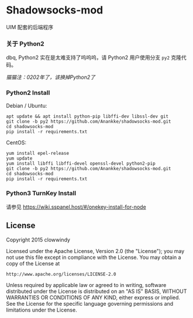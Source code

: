 Shadowsocks-mod
===========

UIM 配套的后端程序

### 关于 Python2
dbq, Python2 实在是太难支持了呜呜呜，请 Python2 用户使用分支 `py2` 克隆代码。

*猫猫注：0202年了，该换掉Python2了*


### Python2 Install
Debian / Ubuntu:
    
    apt update && apt install python-pip libffi-dev libssl-dev git
    git clone -b py2 https://github.com/Anankke/shadowsocks-mod.git
    cd shadowsocks-mod
	pip install -r requirements.txt

CentOS:

    yum install epel-release
    yum update
    yum install libffi libffi-devel openssl-devel python2-pip
    git clone -b py2 https://github.com/Anankke/shadowsocks-mod.git
    cd shadowsocks-mod
    pip install -r requirements.txt
    
### Python3 TurnKey Install
请参见 https://wiki.sspanel.host/#/onekey-install-for-node

License
-------

Copyright 2015 clowwindy

Licensed under the Apache License, Version 2.0 (the "License"); you may
not use this file except in compliance with the License. You may obtain
a copy of the License at

    http://www.apache.org/licenses/LICENSE-2.0

Unless required by applicable law or agreed to in writing, software
distributed under the License is distributed on an "AS IS" BASIS, WITHOUT
WARRANTIES OR CONDITIONS OF ANY KIND, either express or implied. See the
License for the specific language governing permissions and limitations
under the License.
